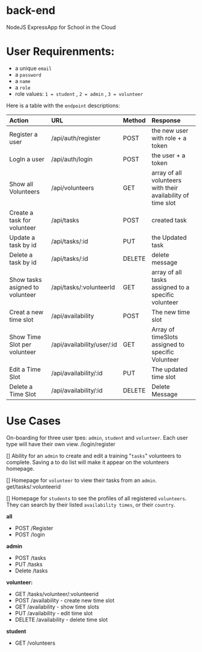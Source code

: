 # back-end

NodeJS ExpressApp for School in the Cloud


# User Requirenments:
- a unique `email` 
- a `password` 
- a `name` 
- a `role` 
- role values: `1 = student` , `2 = admin` , `3 = volunteer` 


Here is a table with the `endpoint` descriptions:

| Action               | URL               | Method | Response         |
| :------------------- | :---------------- | :----- | :--------------- |
| Register a user        | /api/auth/register      | POST   | the new user with role + a token   |
| LogIn a user           | /api/auth/login         | POST   | the user + a token                 |
| Show all Volunteers | /api/volunteers | GET    | array of all volunteers with their availability of time slot|
| Create a task for volunteer        | /api/tasks | POST  | created task  |
| Update a task by id    | /api/tasks/:id | PUT | the Updated task  |
| Delete a task by id          | /api/tasks/:id      | DELETE   | delete message     |
| Show tasks asigned to volunteer    | /api/tasks/:volunteerId         | GET    | array of all tasks assigned to a specific volunteer    |
| Creat a new time slot     | /api/availability    | POST    | The new time slot            |
| Show Time Slot per volunteer         | /api/availability/user/:id    | GET  | Array of timeSlots  assigned to specific Volunteer    |
| Edit a Time Slot        | /api/availability/:id    | PUT | The updated time slot      |
|Delete a Time Slot|   /api/availability/:id   | DELETE  | Delete Message| 


# Use Cases 

On-boarding for three user tpes: `admin`, `student` and `volunteer`. Each user type will have their own view. /login/register

[] Ability for an `admin` to create and edit a training "`tasks`" volunteers to complete. Saving a to do list will make it appear on the volunteers homepage.

[] Homepage for `volunteer` to view their tasks from an `admin`. get/tasks/:volunteerid

[] Homepage for `students` to see the profiles of all registered `volunteers`. They can search by their listed `availability times`, or their `country`.

<b> all </b>
- POST /Register 
- POST /login 


<b> admin </b>
- POST /tasks
- PUT /tasks 
- Delete /tasks 


<b> volunteer: </b>
- GET /tasks/volunteer/:volunteerid
- POST /availability - create new time slot 
- GET /availability - show time slots
- PUT /availability - edit time slot 
- DELETE /availability - delete time slot


<b> student </b>
- GET /volunteers
